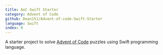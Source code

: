 ```yaml
---
title: AoC Swift Starter
category: Advent of Code
github: Dean151/Advent-of-code-Swift-Starter
language: Swift
index: 0
---
```


A starter project to solve [Advent of Code][advent-of-code] puzzles using Swift programming language.

[advent-of-code]: https://adventofcode.com

